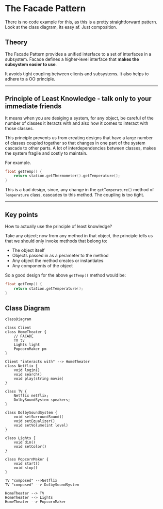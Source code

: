 # The Facade Pattern

There is no code example for this, as this is a pretty straightforward pattern. Look at the class diagram, its easy af. Just composition.

## Theory
The Facade Pattern provides a unified interface to a set of interfaces in a subsystem. Facade defines a higher-level interface that **makes the subsystem easier to use**.

It avoids tight coupling between clients and subsystems. It also helps to adhere to a OO principle.

---
## Principle of Least Knowledge - **talk only to your immediate friends** 

It means when you are desiging a system, for any object, be careful of the number of classes it iteracts with and also how it comes to interact with those classes.

This principle prevents us from creating designs that have a large number of classes coupled together so that changes in one part of the system cascade to other parts. A lot of interdependencies between classes, makes the system fragile and costly to maintain.

For example. 
```cpp
float getTemp() {
    return station.getThermometer().getTemperature();
}
```
This is a bad design, since, any change in the `getTemperature()` method of `Temperature` class, cascades to this method. The coupling is too tight.

---

## Key points

How to actually use the principle of least knowledge?

Take any object; now from any method in that object, the principle tells us that we should only invoke methods that belong to:
- The object itself
- Objects passed in as a perameter to the method
- Any object the method creates or instantiates
- Any components of the object

So a good design for the above `getTemp()` method would be: 
```cpp
float getTemp() {
    return station.getTemperature();
}
```


## Class Diagram

```mermaid
classDiagram

class Client
class HomeTheater {
    // FACADE
    TV tv
    Lights light
    PopcornMaker pm
}

Client "interacts with" --> HomeTheater
class Netflix {
    void login()
    void search()
    void play(string movie)
}

class TV {
    Netflix netflix;
    DolbySoundSystem speakers;
}

class DolbySoundSystem {
    void setSurroundSound()
    void setEqualizer()
    void setVolume(int level)
}

class Lights {
    void dim()
    void setColor()
}

class PopcornMaker {
    void start()
    void stop()
}

TV "composed" -->Netflix
TV "composed" --> DolbySoundSystem

HomeTheater --> TV
HomeTheater --> Lights
HomeTheater --> PopcornMaker

```
